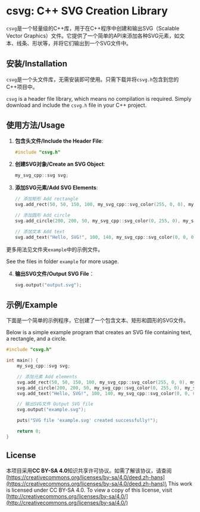 # csvg: C++ SVG Creation Library

`csvg`是一个轻量级的C++库，用于在C++程序中创建和输出SVG（Scalable Vector Graphics）文件。它提供了一个简单的API来添加各种SVG元素，如文本、线条、形状等，并将它们输出到一个SVG文件中。

## 安装/Installation

`csvg`是一个头文件库，无需安装即可使用。只需下载并将`csvg.h`包含到您的C++项目中。

`csvg` is a header file library, which means no compilation is required. Simply download and include the `csvg.h` file in your C++ project.

## 使用方法/Usage

1. **包含头文件/Include the Header File**:
   ```cpp
   #include "csvg.h"
   ```

2. **创建SVG对象/Create an SVG Object**:
   ```cpp
   my_svg_cpp::svg svg;
   ```

3. **添加SVG元素/Add SVG Elements**:
   ```cpp
   // 添加矩形 Add rectangle
   svg.add_rect(50, 50, 150, 100, my_svg_cpp::svg_color(255, 0, 0), my_svg_cpp::svg_color(0, 0, 0), 2);
   
   // 添加圆形 Add circle
   svg.add_circle(200, 200, 50, my_svg_cpp::svg_color(0, 255, 0), my_svg_cpp::svg_color(0, 0, 0), 2);
   
   // 添加文本 Add text
   svg.add_text("Hello, SVG!", 100, 140, my_svg_cpp::svg_color(0, 0, 0));
   ```

更多用法见文件夹`example`中的示例文件。

See the files in folder `example` for more usage.

4. **输出SVG文件/Output SVG File**：
   ```cpp
   svg.output("output.svg");
   ```

## 示例/Example

下面是一个简单的示例程序，它创建了一个包含文本、矩形和圆形的SVG文件。

Below is a simple example program that creates an SVG file containing text, a rectangle, and a circle.

```cpp
#include "csvg.h"

int main() {
    my_svg_cpp::svg svg;

    // 添加元素 Add elements
    svg.add_rect(50, 50, 150, 100, my_svg_cpp::svg_color(255, 0, 0), my_svg_cpp::svg_color(0, 0, 0), 2);
    svg.add_circle(200, 200, 50, my_svg_cpp::svg_color(0, 255, 0), my_svg_cpp::svg_color(0, 0, 0), 2);
    svg.add_text("Hello, SVG!", 100, 140, my_svg_cpp::svg_color(0, 0, 0));

    // 输出SVG文件 Output SVG file
    svg.output("example.svg");

    puts("SVG file 'example.svg' created successfully!");

    return 0;
}
```

## License

本项目采用**CC BY-SA 4.0**知识共享许可协议。如需了解该协议，请查阅[https://creativecommons.org/licenses/by-sa/4.0/deed.zh-hans](https://creativecommons.org/licenses/by-sa/4.0/deed.zh-hans)\
This work is licensed under CC BY-SA 4.0. To view a copy of this license, visit [http://creativecommons.org/licenses/by-sa/4.0/](http://creativecommons.org/licenses/by-sa/4.0/)
